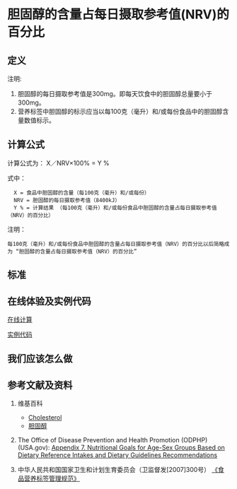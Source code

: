 # 胆固醇的含量占每日摄取参考值(NRV)的百分比

## 定义

注明:

1. 胆固醇的每日摄取参考值是300mg。即每天饮食中的胆固醇总量要小于300mg。
2. 营养标签中胆固醇的标示应当以每100克（毫升）和/或每份食品中的胆固醇含量数值标示。

## 计算公式

计算公式为： X／NRV×100% = Y %	

式中： 

	  X = 食品中胆固醇的含量（每100克（毫升）和/或每份）	  
      NRV = 胆固醇的每日摄取参考值（8400kJ）
	  Y % = 计算结果 （每100克（毫升）和/或每份食品中胆固醇的含量占每日摄取参考值（NRV）的百分比）

注明：

	每100克（毫升）和/或每份食品中胆固醇的含量占每日摄取参考值（NRV）的百分比以后简略成为 “胆固醇的含量占每日摄取参考值（NRV）的百分比”	

## 标准

## 在线体验及实例代码

[在线计算](https://jsfiddle.net/quanbinn/0oruex3k/)

[实例代码]()

## 我们应该怎么做

## 参考文献及资料

1. 维基百科
	- [Cholesterol](https://en.wikipedia.org/wiki/Cholesterol)
	- [胆固醇](https://zh.wikipedia.org/wiki/%E8%86%BD%E5%9B%BA%E9%86%87)

2. The Office of Disease Prevention and Health Promotion (ODPHP) (USA.gov): [Appendix 7. Nutritional Goals for Age-Sex Groups Based on Dietary Reference Intakes and Dietary Guidelines Recommendations](https://health.gov/dietaryguidelines/2015/guidelines/appendix-7/)

3. 中华人民共和国国家卫生和计划生育委员会（卫监督发[2007]300号） [《食品营养标签管理规范》](http://www.nhfpc.gov.cn/sps/s3593/200804/e6c1613d28004cf095546ab84723834b.shtml)

